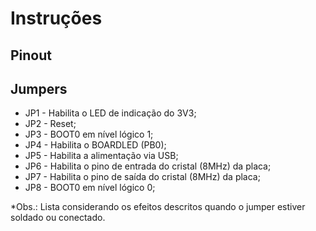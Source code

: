 # Instruções

## Pinout

## Jumpers
- JP1 - Habilita o LED de indicação do 3V3;
- JP2 - Reset;
- JP3 - BOOT0 em nível lógico 1;
- JP4 - Habilita o BOARDLED (PB0);
- JP5 - Habilita a alimentação via USB;
- JP6 - Habilita o pino de entrada do cristal (8MHz) da placa;
- JP7 - Habilita o pino de saída do cristal (8MHz) da placa;
- JP8 - BOOT0 em nível lógico 0;

*Obs.: Lista considerando os efeitos descritos quando o jumper estiver soldado ou conectado.
